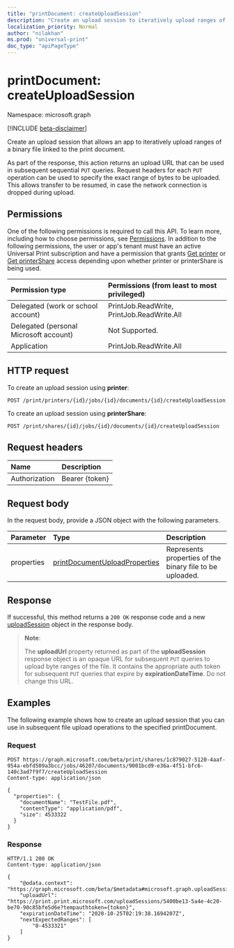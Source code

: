 ```yaml
---
title: "printDocument: createUploadSession"
description: "Create an upload session to iteratively upload ranges of binary file of printDocument."
localization_priority: Normal
author: "nilakhan"
ms.prod: "universal-print"
doc_type: "apiPageType"
---
```


# printDocument: createUploadSession

Namespace: microsoft.graph

[!INCLUDE [beta-disclaimer](../../includes/beta-disclaimer.md)]

Create an upload session that allows an app to iteratively upload ranges of a binary file linked to the print document.

As part of the response, this action returns an upload URL that can be used in subsequent sequential `PUT` queries. Request headers for each `PUT` operation can be used to specify the exact range of bytes to be uploaded. This allows transfer to be resumed, in case the network connection is dropped during upload. 

## Permissions

One of the following permissions is required to call this API. To learn more, including how to choose permissions, see [Permissions](/graph/permissions-reference).
In addition to the following permissions, the user or app's tenant must have an active Universal Print subscription and have a permission that grants [Get printer](printer-get.md) or [Get printerShare](printershare-get.md) access depending upon whether printer or printerShare is being used.

| Permission type                        | Permissions (from least to most privileged) |
|:---------------------------------------|:--------------------------------------------|
| Delegated (work or school account)     | PrintJob.ReadWrite, PrintJob.ReadWrite.All |
| Delegated (personal Microsoft account) | Not Supported. |
| Application                            | PrintJob.ReadWrite.All |

## HTTP request

To create an upload session using **printer**: 

<!-- { "blockType": "ignored" } -->
```http
POST /print/printers/{id}/jobs/{id}/documents/{id}/createUploadSession
```

To create an upload session using **printerShare**: 

<!-- { "blockType": "ignored" } -->
```http
POST /print/shares/{id}/jobs/{id}/documents/{id}/createUploadSession
```

## Request headers

| Name          | Description   |
|:--------------|:--------------|
| Authorization | Bearer {token} |


## Request body

In the request body, provide a JSON object with the following parameters.

| Parameter    | Type        | Description |
|:-------------|:------------|:------------|
|properties|[printDocumentUploadProperties](../resources/printDocumentUploadProperties.md)|Represents properties of the binary file to be uploaded.|

## Response

If successful, this method returns a `200 OK` response code and a new [uploadSession](../resources/uploadsession.md) object in the response body.

>**Note**: 
>
>The **uploadUrl** property returned as part of the **uploadSession** response object is an opaque URL for subsequent `PUT` queries to upload byte ranges of the file. It contains the appropriate auth token for subsequent `PUT` queries that expire by **expirationDateTime**. Do not change this URL.
>

## Examples

The following example shows how to create an upload session that you can use in subsequent file upload operations to the specified printDocument.

### Request

<!-- {
  "blockType": "request",
  "name": "printDocument_createuploadsession"
}-->
```http
POST https://graph.microsoft.com/beta/print/shares/1c879027-5120-4aaf-954a-ebfd509a3bcc/jobs/46207/documents/9001bcd9-e36a-4f51-bfc6-140c3ad7f9f7/createUploadSession
Content-type: application/json

{
  "properties": {
    "documentName": "TestFile.pdf",
    "contentType": "application/pdf", 
    "size": 4533322
  }
}
```

### Response

<!-- {
  "blockType": "response",
  "name": "printdocument_createuploadsession",
  "truncated": true,
  "@odata.type": "microsoft.graph.uploadSession"
} -->
```http
HTTP/1.1 200 OK
Content-type: application/json

{
    "@odata.context": "https://graph.microsoft.com/beta/$metadata#microsoft.graph.uploadSession",
    "uploadUrl": "https://print.print.microsoft.com/uploadSessions/5400be13-5a4e-4c20-be70-90c85bfe5d6e?tempauthtoken={token}",
    "expirationDateTime": "2020-10-25T02:19:38.1694207Z",
    "nextExpectedRanges": [
        "0-4533321"
    ]
}
```
